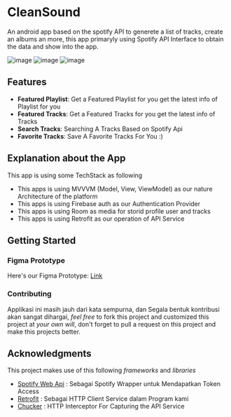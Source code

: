 # CleanSound

An android app based on the spotify API to generete a list of tracks, create an albums an more, this app primaryly using Spotify API Interface to obtain the data and show into the app.

![image](https://github.com/Arsneaz/CleanSound/assets/96061442/aeeed2cc-8e1e-4b31-bbee-32b8376f868e)
![image](https://github.com/Arsneaz/CleanSound/assets/96061442/40a4cfff-fec8-4e07-a50b-26b26aeea6b2)
![image](https://github.com/Arsneaz/CleanSound/assets/96061442/c18d0e2f-987d-4032-a21f-f163c2c036c9)

## Features
- **Featured Playlist**: Get a Featured Playlist for you get the latest info of Playlist for you
- **Featured Tracks**: Get a Featured Tracks for you get the latest info of Tracks
- **Search Tracks**: Searching A Tracks Based on Spotify Api
- **Favorite Tracks**: Save A Favorite Tracks For You :)

## Explanation about the App
This app is using some TechStack as following
- This apps is using MVVVM (Model, View, ViewModel) as our nature Architecture of the platform
- This apps is using Firebase auth as our Authentication Provider
- This apps is using Room as media for storid profile user and tracks
- This apps is using Retrofit as our operation of API Service

## Getting Started
### Figma Prototype
Here's our Figma Prototype: [Link](https://www.figma.com/file/ywTNP6PPcdAtsIGtarcnoH/CleanSound-Mockup?type=design&node-id=0-1&mode=design&t=ElUIBhsIEuY5Mkt9-0)

### Contributing
Applikasi ini masih jauh dari kata sempurna, dan Segala bentuk kontribusi akan sangat dihargai, _feel free_ to fork this project and customized this project at _your own will_, don't forget to pull a request on this project and make this projects better.    

## Acknowledgments
This project makes use of this following _frameworks_ and _libraries_
- [Spotify Web Api](https://github.com/adamint/spotify-web-api-kotlin/blob/main/src/commonMain/kotlin/com.adamratzman.spotify/SpotifyApi.kt#L405) : Sebagai Spotify Wrapper untuk Mendapatkan Token Access
- [Retrofit](https://square.github.io/retrofit/) : Sebagai HTTP Client Service dalam Program kami
- [Chucker](https://www.google.com/search?q=chucker&oq=chucker&gs_lcrp=EgZjaHJvbWUyBggAEEUYOTIGCAEQRRg80gEIMjAxMGowajmoAgCwAgA&sourceid=chrome&ie=UTF-8&safe=active&ssui=on) : HTTP Interceptor For Capturing the API Service
